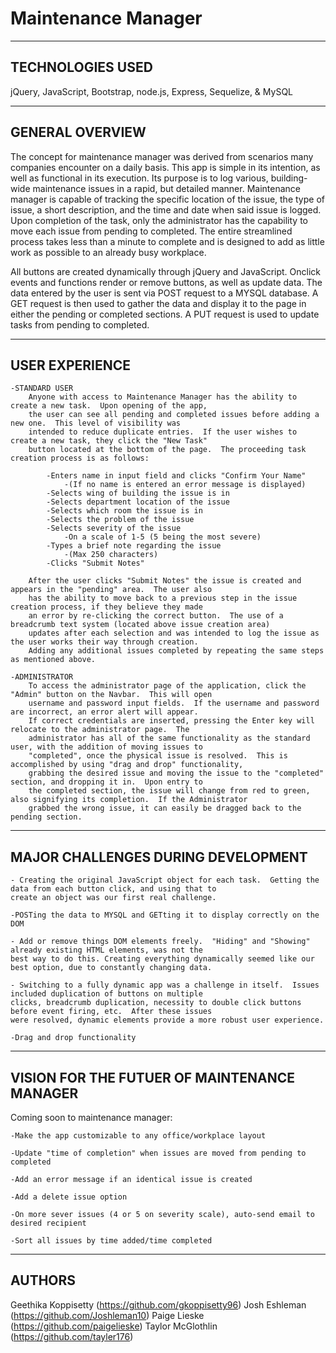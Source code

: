 # Maintenance Manager

-----------------
TECHNOLOGIES USED
-----------------

jQuery, JavaScript, Bootstrap, node.js, Express, Sequelize, & MySQL

---------------
GENERAL OVERVIEW
---------------

The concept for maintenance manager was derived from scenarios many companies encounter on a daily basis.  This app is simple in its intention, as well as functional in its execution.  Its purpose is to log various, building-wide maintenance issues in a rapid, but detailed manner.  Maintenance manager is capable of tracking the specific location of the issue, the type of issue, a short description, and the time and date when said issue is logged.  Upon completion of the task, only the administrator has the capability to move each issue from pending to completed.  The entire streamlined process takes less than a minute to complete and is designed to add as little work as possible to an already busy workplace.

All buttons are created dynamically through jQuery and JavaScript.  Onclick events and functions render or remove buttons, as well as update data.  The data entered by the user is sent via POST request to a MYSQL database.  A GET request is then used to gather the data and display it to the page in either the pending or completed sections.  A PUT request is used to update tasks from pending to completed.


---------------
USER EXPERIENCE
---------------

    -STANDARD USER
        Anyone with access to Maintenance Manager has the ability to create a new task.  Upon opening of the app, 
        the user can see all pending and completed issues before adding a new one.  This level of visibility was 
        intended to reduce duplicate entries.  If the user wishes to create a new task, they click the "New Task" 
        button located at the bottom of the page.  The proceeding task creation process is as follows:
            
            -Enters name in input field and clicks "Confirm Your Name"
                -(If no name is entered an error message is displayed)
            -Selects wing of building the issue is in
            -Selects department location of the issue
            -Selects which room the issue is in
            -Selects the problem of the issue
            -Selects severity of the issue
                -On a scale of 1-5 (5 being the most severe)
            -Types a brief note regarding the issue
                -(Max 250 characters)
            -Clicks "Submit Notes"
    
        After the user clicks "Submit Notes" the issue is created and appears in the "pending" area.  The user also 
        has the ability to move back to a previous step in the issue creation process, if they believe they made 
        an error by re-clicking the correct button.  The use of a breadcrumb text system (located above issue creation area) 
        updates after each selection and was intended to log the issue as the user works their way through creation.  
        Adding any additional issues completed by repeating the same steps as mentioned above.

    -ADMINISTRATOR
        To access the administrator page of the application, click the "Admin" button on the Navbar.  This will open 
        username and password input fields.  If the username and password are incorrect, an error alert will appear.  
        If correct credentials are inserted, pressing the Enter key will relocate to the administrator page.  The 
        administrator has all of the same functionality as the standard user, with the addition of moving issues to 
        "completed", once the physical issue is resolved.  This is accomplished by using "drag and drop" functionality, 
        grabbing the desired issue and moving the issue to the "completed" section, and dropping it in.  Upon entry to 
        the completed section, the issue will change from red to green, also signifying its completion.  If the Administrator 
        grabbed the wrong issue, it can easily be dragged back to the pending section.


-----------------------------------
MAJOR CHALLENGES DURING DEVELOPMENT
-----------------------------------
    - Creating the original JavaScript object for each task.  Getting the data from each button click, and using that to 
    create an object was our first real challenge.

    -POSTing the data to MYSQL and GETting it to display correctly on the DOM

    - Add or remove things DOM elements freely.  "Hiding" and "Showing" already existing HTML elements, was not the 
    best way to do this. Creating everything dynamically seemed like our best option, due to constantly changing data.

    - Switching to a fully dynamic app was a challenge in itself.  Issues included duplication of buttons on multiple 
    clicks, breadcrumb duplication, necessity to double click buttons before event firing, etc.  After these issues 
    were resolved, dynamic elements provide a more robust user experience.

    -Drag and drop functionality


--------------------------------------------
VISION FOR THE FUTUER OF MAINTENANCE MANAGER
--------------------------------------------
  Coming soon to maintenance manager:

    -Make the app customizable to any office/workplace layout

    -Update "time of completion" when issues are moved from pending to completed

    -Add an error message if an identical issue is created

    -Add a delete issue option

    -On more sever issues (4 or 5 on severity scale), auto-send email to desired recipient

    -Sort all issues by time added/time completed

-------
AUTHORS
-------

Geethika Koppisetty (https://github.com/gkoppisetty96)
Josh Eshleman (https://github.com/Joshleman10)
Paige Lieske (https://github.com/paigelieske)
Taylor McGlothlin (https://github.com/tayler176)